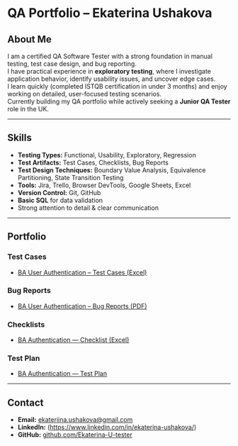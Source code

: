 #  QA Portfolio – Ekaterina Ushakova

##  About Me
I am a certified QA Software Tester with a strong foundation in manual testing, test case design, and bug reporting.  
I have practical experience in **exploratory testing**, where I investigate application behavior, identify usability issues, and uncover edge cases.  
I learn quickly (completed ISTQB certification in under 3 months) and enjoy working on detailed, user-focused testing scenarios.  
Currently building my QA portfolio while actively seeking a **Junior QA Tester** role in the UK.

---

##  Skills
- **Testing Types:** Functional, Usability, Exploratory, Regression
- **Test Artifacts:** Test Cases, Checklists, Bug Reports
- **Test Design Techniques:** Boundary Value Analysis, Equivalence Partitioning, State Transition Testing
- **Tools:** Jira, Trello, Browser DevTools, Google Sheets, Excel
- **Version Control:** Git, GitHub
- **Basic SQL** for data validation
- Strong attention to detail & clear communication

---

##  Portfolio

### Test Cases
- [BA User Authentication – Test Cases (Excel)](https://github.com/Ekaterina-U-tester/QA-Portfolio/blob/main/Test%20Cases/BA_TestCases_User%20Authentication.xlsx)

### Bug Reports
- [BA User Authentication – Bug Reports (PDF)](https://github.com/Ekaterina-U-tester/QA-Portfolio/blob/a5758f445a391dd0610749aa322caf675c379109/Bug%20Reports/BA_UA_Bug_Reports.pdf)
### Checklists
- [BA Authentication — Checklist (Excel)](https://github.com/Ekaterina-U-tester/QA-Portfolio/raw/912d1ee26f646046ac5f783e628e08fc88df76f1/Checklists/BA_Authentication_Checklist.xlsx)
### Test Plan
- [BA Authentication — Test Plan](Test%20Plan/BA_Authentication_Test_Plan.md)
---

##  Contact
- **Email:** ekateriina.ushakova@gmail.com
- **LinkedIn:** (https://www.linkedin.com/in/ekaterina-ushakova/)
- **GitHub:** [github.com/Ekaterina-U-tester](https://github.com/Ekaterina-U-tester)
